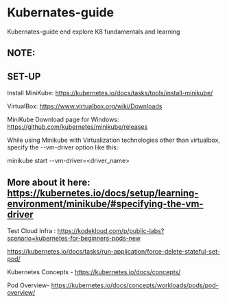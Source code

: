 # Kubernates-guide
Kubernates-guide end explore K8 fundamentals and learning 

NOTE:
------------------------------------------------------------------------------------------------------------------

SET-UP
------------------------------------------------------------------------------------------------------------------

Install MiniKube: https://kubernetes.io/docs/tasks/tools/install-minikube/

VirtualBox: https://www.virtualbox.org/wiki/Downloads

MiniKube Download page for  Windows: https://github.com/kubernetes/minikube/releases

While using Minikube with  Virtualization technologies other than virtualbox, specify the --vm-driver option like this:

minikube start --vm-driver=<driver_name>

More about it here: https://kubernetes.io/docs/setup/learning-environment/minikube/#specifying-the-vm-driver
------------------------------------------------------------------------------------------------------------------

Test Cloud Infra : https://kodekloud.com/p/public-labs?scenario=kubernetes-for-beginners-pods-new

https://kubernetes.io/docs/tasks/run-application/force-delete-stateful-set-pod/

Kubernetes Concepts - https://kubernetes.io/docs/concepts/

Pod Overview- https://kubernetes.io/docs/concepts/workloads/pods/pod-overview/ 	


